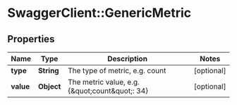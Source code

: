 # SwaggerClient::GenericMetric

## Properties
Name | Type | Description | Notes
------------ | ------------- | ------------- | -------------
**type** | **String** | The type of metric, e.g. count | [optional] 
**value** | **Object** | The metric value, e.g. {\&quot;count\&quot;: 34}  | [optional] 


